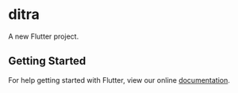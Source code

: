 # ditra

A new Flutter project.

## Getting Started

For help getting started with Flutter, view our online
[documentation](https://flutter.io/).
